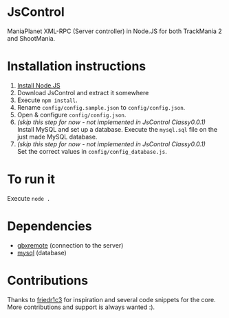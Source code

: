 JsControl
=========
ManiaPlanet XML-RPC (Server controller) in Node.JS for both TrackMania 2 and ShootMania.

Installation instructions
=========
1. [Install Node.JS](http://nodejs.org/)
2. Download JsControl and extract it somewhere
3. Execute `npm install`.
4. Rename `config/config.sample.json` to `config/config.json`.
5. Open & configure `config/config.json`.
6. *(skip this step for now - not implemented in JsControl Classy0.0.1)*  
   Install MySQL and set up a database. Execute the `mysql.sql` file on the just made MySQL database.
7. *(skip this step for now - not implemented in JsControl Classy0.0.1)*  
   Set the correct values in `config/config_database.js`.

To run it
=========
Execute `node .`

Dependencies
=========
* [gbxremote](http://search.npmjs.org/#/gbxremote) (connection to the server)
* [mysql](https://github.com/felixge/node-mysql/) (database)

Contributions
=========
Thanks to [friedr1c3](https://github.com/friedr1c3) for inspiration and several code snippets for the core.
More contributions and support is always wanted :).